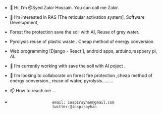 - 👋 Hi, I’m @Syed Zakir Hossain. You can call me Zakir.
- 👀 I’m interested in RAS [The reticular activation system], Software Development,
-  Forest fire protection save the soil with AI, Reuse of grey  water. 
- Pyrolysis reuse of plastic waste . Cheap method of energy conversion.                                  
- Web programming [Django - React ], android apps, arduino,raspbery pi, AI.
                                        
  
                      
- 🌱 I’m currently working with save the soil with AI poject .
- 💞️ I’m looking to collaborate on forest fire protection ,cheap method of energy conversion., reuse of water, pyrolysis.........
- 📫 How to reach me ...
-                        email: inspirayhan@gmail.com 
                         twitter:@inspirayhan  
                         

<!---
SyedZakirHossain/SyedZakirHossain is a ✨ special ✨ repository because its `README.md` (this file) appears on your GitHub profile.
You can click the Preview link to take a look at your changes.
--->
